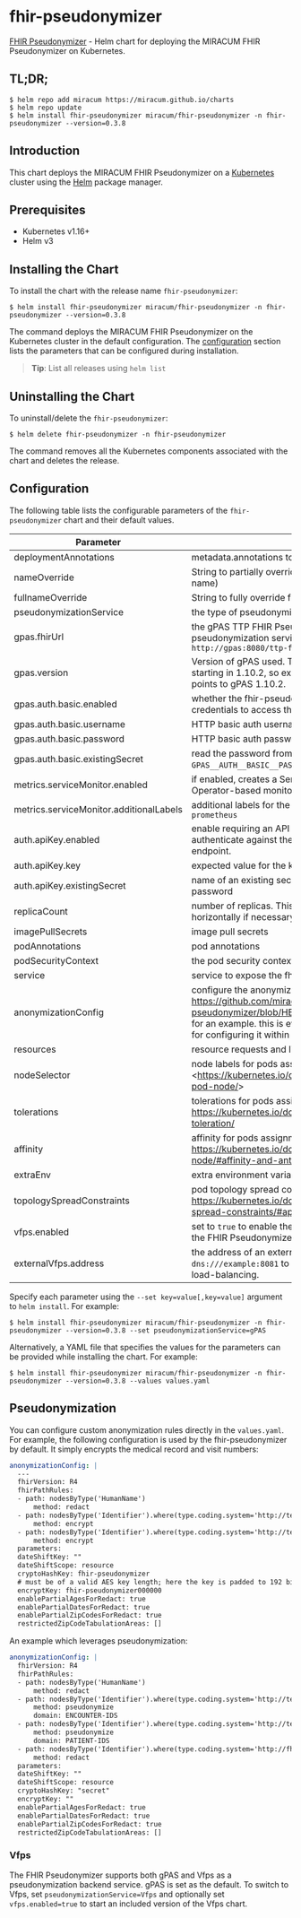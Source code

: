 # fhir-pseudonymizer

[FHIR Pseudonymizer](https://github.com/miracum/fhir-pseudonymizer) - Helm chart for deploying the MIRACUM FHIR Pseudonymizer on Kubernetes.

## TL;DR;

```console
$ helm repo add miracum https://miracum.github.io/charts
$ helm repo update
$ helm install fhir-pseudonymizer miracum/fhir-pseudonymizer -n fhir-pseudonymizer --version=0.3.8
```

## Introduction

This chart deploys the MIRACUM FHIR Pseudonymizer on a [Kubernetes](http://kubernetes.io) cluster using the [Helm](https://helm.sh) package manager.

## Prerequisites

- Kubernetes v1.16+
- Helm v3

## Installing the Chart

To install the chart with the release name `fhir-pseudonymizer`:

```console
$ helm install fhir-pseudonymizer miracum/fhir-pseudonymizer -n fhir-pseudonymizer --version=0.3.8
```

The command deploys the MIRACUM FHIR Pseudonymizer on the Kubernetes cluster in the default configuration. The [configuration](#configuration) section lists the parameters that can be configured during installation.

> **Tip**: List all releases using `helm list`

## Uninstalling the Chart

To uninstall/delete the `fhir-pseudonymizer`:

```console
$ helm delete fhir-pseudonymizer -n fhir-pseudonymizer
```

The command removes all the Kubernetes components associated with the chart and deletes the release.

## Configuration

The following table lists the configurable parameters of the `fhir-pseudonymizer` chart and their default values.

| Parameter                               | Description                                                                                                                                                                                                                                                                            | Default                                       |
| --------------------------------------- | -------------------------------------------------------------------------------------------------------------------------------------------------------------------------------------------------------------------------------------------------------------------------------------- | --------------------------------------------- |
| deploymentAnnotations                   | metadata.annotations to apply to the deployment                                                                                                                                                                                                                                        | <code>{}</code>                               |
| nameOverride                            | String to partially override fullname template (will maintain the release name)                                                                                                                                                                                                        | <code>""</code>                               |
| fullnameOverride                        | String to fully override fullname template                                                                                                                                                                                                                                             | <code>""</code>                               |
| pseudonymizationService                 | the type of pseudonymization service to use. One of gPAS, Vfps, None                                                                                                                                                                                                                   | <code>gPAS</code>                             |
| gpas.fhirUrl                            | the gPAS TTP FHIR Pseudonymizer base URL used to be used by the pseudonymization service. it should look similar to this: `http://gpas:8080/ttp-fhir/fhir/`                                                                                                                            | <code>""</code>                               |
| gpas.version                            | Version of gPAS used. There were breaking changes to the FHIR API starting in 1.10.2, so explicitly set this value to 1.10.2 if `gpas.fhirUrl` points to gPAS 1.10.2.                                                                                                                  | <code>"1.10.1"</code>                         |
| gpas.auth.basic.enabled                 | whether the fhir-pseudonymizer needs to provide basic auth credentials to access the gPAS FHIR API                                                                                                                                                                                     | <code>false</code>                            |
| gpas.auth.basic.username                | HTTP basic auth username                                                                                                                                                                                                                                                               | <code>""</code>                               |
| gpas.auth.basic.password                | HTTP basic auth password                                                                                                                                                                                                                                                               | <code>""</code>                               |
| gpas.auth.basic.existingSecret          | read the password from an existing secret from the `GPAS__AUTH__BASIC__PASSWORD` key                                                                                                                                                                                                   | <code>""</code>                               |
| metrics.serviceMonitor.enabled          | if enabled, creates a ServiceMonitor instance for Prometheus Operator-based monitoring                                                                                                                                                                                                 | <code>false</code>                            |
| metrics.serviceMonitor.additionalLabels | additional labels for the ServiceMonitor resource, e.g. `release: prometheus`                                                                                                                                                                                                          | <code>{}</code>                               |
| auth.apiKey.enabled                     | enable requiring an API key placed in the `x-api-key` header to authenticate against the fhir-pseudonymizer's `/fhir/$de-pseudonymize` endpoint.                                                                                                                                       | <code>false</code>                            |
| auth.apiKey.key                         | expected value for the key, aka "password"                                                                                                                                                                                                                                             | <code>""</code>                               |
| auth.apiKey.existingSecret              | name of an existing secret with an `APIKEY` key containing the expected password                                                                                                                                                                                                       | <code>""</code>                               |
| replicaCount                            | number of replicas. This components can also be easily scaled horizontally if necessary.                                                                                                                                                                                               | <code>1</code>                                |
| imagePullSecrets                        | image pull secrets                                                                                                                                                                                                                                                                     | <code>[]</code>                               |
| podAnnotations                          | pod annotations                                                                                                                                                                                                                                                                        | <code>{}</code>                               |
| podSecurityContext                      | the pod security context                                                                                                                                                                                                                                                               | <code>{}</code>                               |
| service                                 | service to expose the fhir-pseudonymizer                                                                                                                                                                                                                                               | <code>{"port":8080,"type":"ClusterIP"}</code> |
| anonymizationConfig                     | configure the anonymization rules, see <https://github.com/miracum/fhir-pseudonymizer/blob/HEAD/src/FhirPseudonymizer/anonymization.yaml> for an example. this is evaluated as a template. Also see [README.md](README.md#pseudonymization) for configuring it within this values.yaml | <code>""</code>                               |
| resources                               | resource requests and limits                                                                                                                                                                                                                                                           | <code>{}</code>                               |
| nodeSelector                            | node labels for pods assignment see: <<https://kubernetes.io/docs/concepts/scheduling-eviction/assign-pod-node/>>                                                                                                                                                                      | <code>{}</code>                               |
| tolerations                             | tolerations for pods assignment see: <https://kubernetes.io/docs/concepts/configuration/taint-and-toleration/>                                                                                                                                                                         | <code>[]</code>                               |
| affinity                                | affinity for pods assignment see: <https://kubernetes.io/docs/concepts/configuration/assign-pod-node/#affinity-and-anti-affinity>                                                                                                                                                      | <code>{}</code>                               |
| extraEnv                                | extra environment variables to apply to the container                                                                                                                                                                                                                                  | <code>[]</code>                               |
| topologySpreadConstraints               | pod topology spread configuration see: https://kubernetes.io/docs/concepts/workloads/pods/pod-topology-spread-constraints/#api                                                                                                                                                         | <code>[]</code>                               |
| vfps.enabled                            | set to `true` to enable the included vfps sub-chart and auto-configure the FHIR Pseudonymizer to use it as the pseudonymization backend                                                                                                                                                | <code>false</code>                            |
| externalVfps.address                    | the address of an external vfps service to use. Use `dns:///example:8081` to enable dns-based round-robin client-side load-balancing.                                                                                                                                                  | <code>""</code>                               |

Specify each parameter using the `--set key=value[,key=value]` argument to `helm install`. For example:

```console
$ helm install fhir-pseudonymizer miracum/fhir-pseudonymizer -n fhir-pseudonymizer --version=0.3.8 --set pseudonymizationService=gPAS
```

Alternatively, a YAML file that specifies the values for the parameters can be provided while
installing the chart. For example:

```console
$ helm install fhir-pseudonymizer miracum/fhir-pseudonymizer -n fhir-pseudonymizer --version=0.3.8 --values values.yaml
```

## Pseudonymization

You can configure custom anonymization rules directly in the `values.yaml`. For example, the following configuration is used by the fhir-pseudonymizer by default.
It simply encrypts the medical record and visit numbers:

```yaml
anonymizationConfig: |
  ---
  fhirVersion: R4
  fhirPathRules:
  - path: nodesByType('HumanName')
      method: redact
  - path: nodesByType('Identifier').where(type.coding.system='http://terminology.hl7.org/CodeSystem/v2-0203' and type.coding.code='VN').value
      method: encrypt
  - path: nodesByType('Identifier').where(type.coding.system='http://terminology.hl7.org/CodeSystem/v2-0203' and type.coding.code='MR').value
      method: encrypt
  parameters:
  dateShiftKey: ""
  dateShiftScope: resource
  cryptoHashKey: fhir-pseudonymizer
  # must be of a valid AES key length; here the key is padded to 192 bits
  encryptKey: fhir-pseudonymizer000000
  enablePartialAgesForRedact: true
  enablePartialDatesForRedact: true
  enablePartialZipCodesForRedact: true
  restrictedZipCodeTabulationAreas: []
```

An example which leverages pseudonymization:

```yaml
anonymizationConfig: |
  fhirVersion: R4
  fhirPathRules:
  - path: nodesByType('HumanName')
      method: redact
  - path: nodesByType('Identifier').where(type.coding.system='http://terminology.hl7.org/CodeSystem/v2-0203' and type.coding.code='VN').value
      method: pseudonymize
      domain: ENCOUNTER-IDS
  - path: nodesByType('Identifier').where(type.coding.system='http://terminology.hl7.org/CodeSystem/v2-0203' and type.coding.code='MR').value
      method: pseudonymize
      domain: PATIENT-IDS
  - path: nodesByType('Identifier').where(type.coding.system='http://fhir.de/CodeSystem/identifier-type-de-basis' and type.coding.code='GKV' or type.coding.code='PKV')
      method: redact
  parameters:
  dateShiftKey: ""
  dateShiftScope: resource
  cryptoHashKey: "secret"
  encryptKey: ""
  enablePartialAgesForRedact: true
  enablePartialDatesForRedact: true
  enablePartialZipCodesForRedact: true
  restrictedZipCodeTabulationAreas: []
```

### Vfps

The FHIR Pseudonymizer supports both gPAS and Vfps as a pseudonymization backend service. gPAS is set as the default.
To switch to Vfps, set `pseudonymizationService=Vfps` and optionally set `vfps.enabled=true` to start an included version of the Vfps chart.
